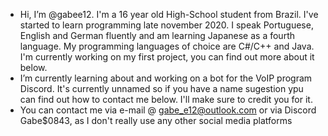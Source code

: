 - Hi, I’m @gabee12. I'm a 16 year old High-School student from Brazil. I've started to learn programming late november 2020. I speak Portuguese, English and German fluently and am learning Japanese as a fourth language. My programming languages of choice are C#/C++ and Java. I'm currently working on my first project, you can find out more about it below.
- I’m currently learning about and working on a bot for the VoIP program Discord. It's currently unnamed so if you have a name sugestion ypu can find out how to contact me below. I'll make sure to credit you for it.
- You can contact me via e-mail @ gabe_e12@outlook.com or via Discord Gabe$0843, as I don't really use any other social media platforms

<!---
gabee12/gabee12 is a ✨ special ✨ repository because its `README.md` (this file) appears on your GitHub profile.
You can click the Preview link to take a look at your changes.
--->
